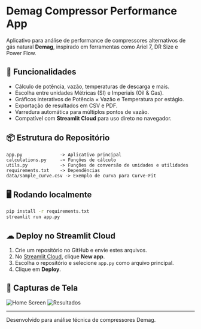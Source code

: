 # Demag Compressor Performance App

Aplicativo para análise de performance de compressores alternativos de gás natural **Demag**, inspirado em ferramentas como Ariel 7, DR Size e Power Flow.

## 🚀 Funcionalidades
- Cálculo de potência, vazão, temperaturas de descarga e mais.
- Escolha entre unidades Métricas (SI) e Imperiais (Oil & Gas).
- Gráficos interativos de Potência × Vazão e Temperatura por estágio.
- Exportação de resultados em CSV e PDF.
- Varredura automática para múltiplos pontos de vazão.
- Compatível com **Streamlit Cloud** para uso direto no navegador.

## 📦 Estrutura do Repositório
```
app.py              -> Aplicativo principal
calculations.py     -> Funções de cálculo
utils.py            -> Funções de conversão de unidades e utilidades
requirements.txt    -> Dependências
data/sample_curve.csv -> Exemplo de curva para Curve-Fit
```

## 🖥 Rodando localmente
```bash
pip install -r requirements.txt
streamlit run app.py
```

## ☁ Deploy no Streamlit Cloud
1. Crie um repositório no GitHub e envie estes arquivos.
2. No [Streamlit Cloud](https://share.streamlit.io), clique **New app**.
3. Escolha o repositório e selecione `app.py` como arquivo principal.
4. Clique em **Deploy**.

## 📸 Capturas de Tela
![Home Screen](docs/screenshot_home.png)
![Resultados](docs/screenshot_results.png)

---
Desenvolvido para análise técnica de compressores Demag.
